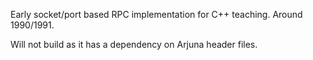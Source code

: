 Early socket/port based RPC implementation for C++ teaching. Around 1990/1991.

Will not build as it has a dependency on Arjuna header files.
